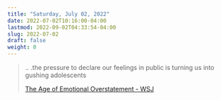 ```yaml
---
title: "Saturday, July 02, 2022"
date: 2022-07-02T10:16:00-04:00
lastmod: 2022-09-02T04:33:54-04:00
slug: 2022-07-02
draft: false
weight: 0
---
```


> ..  .the pressure to declare our feelings in public is turning us into gushing adolescents
>
> [The Age of Emotional Overstatement - WSJ](https://www.wsj.com/articles/the-age-of-emotional-overstatement-11654874678?st=hc4viy2l1nbbfwy&reflink=desktopwebshare_permalink)

[//]: # "Exported with love from a post written in Org mode"
[//]: # "- https://github.com/kaushalmodi/ox-hugo"
